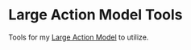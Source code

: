 # Large Action Model Tools

Tools for my [Large Action Model](https://chat.openai.com/g/g-NoWMWIBMr-large-action-model) to utilize.
